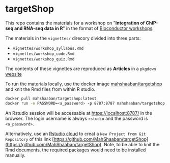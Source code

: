 # targetShop

This repo contains the materials for a workshop on "**Integration of ChIP-seq 
and RNA-seq data in R**" in the format of [Bioconductor workshops](https://github.com/seandavi/BuildABiocWorkshop2020).

The materials in the `vignettes/` direcory divided into three parts:
 
 - `vignettes/workshop_syllabus.Rmd`
 - `vignettes/workshop_code.Rmd`
 - `vignettes/workshop_quiz.Rmd`
 
The contents of these vignettes are reproduced as **Articles** in a `pkgdown` 
 [website](https://mahshaaban.github.io/targetShop/)
 
To run the materials locally, use the docker image 
[mahshaaban/targetshop](https://hub.docker.com/repository/docker/mahshaaban/targetshop/general) and knit the Rmd files from within R studio.
 
 ```bash
 docker pull mahshaaban/targetshop:latest
 docker run -e PASSWORD=<a_password> -p 8787:8787 mahshaaban/targetshop:latest
 ```
 
An Rstudio session will be accessable at 
[https://localhost:8787/](https://localhost:8787/)
in the browser. The login username is always `rstudio` and the password is `<a_password>`.

Alternatively, use an [Rstudio cloud](https://rstudio.cloud/) to creat a 
`New Project from Git Repository` of this link
[https://github.com/MahShaaban/targetShop](https://github.com/MahShaaban/targetShop).
Note, to be able to knit the Rmd documents, the required packages would need to 
be installed manually.
